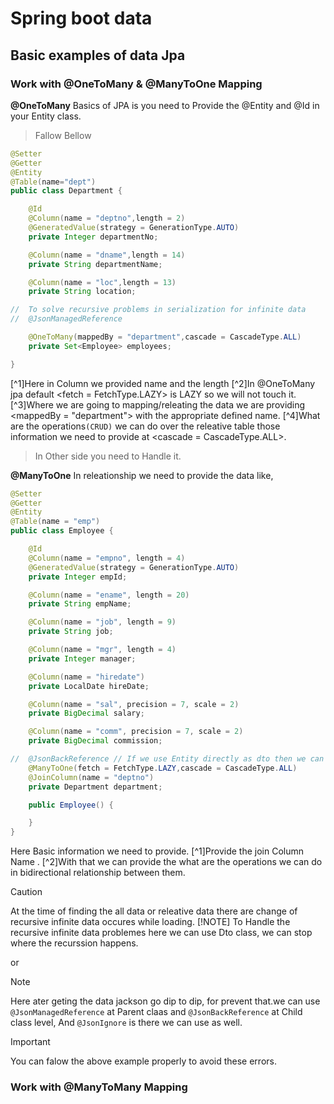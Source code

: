 # Spring boot data

## Basic examples of data Jpa

### Work with @OneToMany & @ManyToOne Mapping

**@OneToMany**
Basics of JPA is you need to Provide the @Entity and @Id in your Entity class.

> Fallow Bellow

```java
@Setter
@Getter
@Entity
@Table(name="dept")
public class Department {

	@Id
	@Column(name = "deptno",length = 2)
	@GeneratedValue(strategy = GenerationType.AUTO)
	private Integer departmentNo;

	@Column(name = "dname",length = 14)
	private String departmentName;

	@Column(name = "loc",length = 13)
	private String location;

//  To solve recursive problems in serialization for infinite data
//	@JsonManagedReference

	@OneToMany(mappedBy = "department",cascade = CascadeType.ALL)
	private Set<Employee> employees;

}
```

[^1]Here in Column we provided name and the length
[^2]In @OneToMany jpa default <fetch = FetchType.LAZY> is LAZY so we will not touch it.
[^3]Where we are going to mapping/releating the data we are providing <mappedBy = "department"> with the appropriate defined name.
[^4]What are the operations`(CRUD)` we can do over the releative table those information we need to provide at <cascade = CascadeType.ALL>.

> In Other side you need to Handle it.

**@ManyToOne**
In releationship we need to provide the data like,

```java
@Setter
@Getter
@Entity
@Table(name = "emp")
public class Employee {

	@Id
	@Column(name = "empno", length = 4)
	@GeneratedValue(strategy = GenerationType.AUTO)
	private Integer empId;

	@Column(name = "ename", length = 20)
	private String empName;

	@Column(name = "job", length = 9)
	private String job;

	@Column(name = "mgr", length = 4)
	private Integer manager;

	@Column(name = "hiredate")
	private LocalDate hireDate;

	@Column(name = "sal", precision = 7, scale = 2)
	private BigDecimal salary;

	@Column(name = "comm", precision = 7, scale = 2)
	private BigDecimal commission;

//	@JsonBackReference // If we use Entity directly as dto then we can use
	@ManyToOne(fetch = FetchType.LAZY,cascade = CascadeType.ALL)
	@JoinColumn(name = "deptno")
	private Department department;

	public Employee() {

	}
}
```

Here Basic information we need to provide.
[^1]Provide the join Column Name <JoinColumn>.
[^2]With that we can provide the what are the operations we can do in
bidirectional relationship between them.

> [!CAUTION]
> At the time of finding the all data or releative data there are change of recursive infinite data occures while loading.
> [!NOTE]
> To Handle the recursive infinite data problemes here we can use Dto class, we can stop where the recurssion happens.

or

> [!NOTE]
> Here ater geting the data jackson go dip to dip, for prevent that.we can use `@JsonManagedReference` at Parent claas and `@JsonBackReference` at Child class level, And `@JsonIgnore` is there we can use as well.

> [!IMPORTANT]
> You can falow the above example properly to avoid these errors.

### Work with @ManyToMany Mapping
